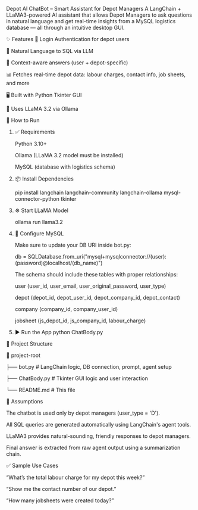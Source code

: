 Depot AI ChatBot – Smart Assistant for Depot Managers
A LangChain + LLaMA3-powered AI assistant that allows Depot Managers to ask questions in natural language and get real-time insights from a MySQL logistics database — all through an intuitive desktop GUI.

✨ Features
  🔐 Login Authentication for depot users

  💬 Natural Language to SQL via LLM

  🧠 Context-aware answers (user + depot-specific)

  📊 Fetches real-time depot data: labour charges, contact info, job sheets, and more

  🖥️ Built with Python Tkinter GUI

  🦙 Uses LLaMA 3.2 via Ollama

🚀 How to Run
   1. ✅ Requirements
      
       Python 3.10+
    
       Ollama (LLaMA 3.2 model must be installed)
    
       MySQL (database with logistics schema)
    
  3. 📦 Install Dependencies

     pip install langchain langchain-community langchain-ollama mysql-connector-python tkinter
     
  5. ⚙️ Start LLaMA Model
     
       ollama run llama3.2
     
  7. 🧠 Configure MySQL

     Make sure to update your DB URI inside bot.py:

     db = SQLDatabase.from_uri("mysql+mysqlconnector://(user):(password)@localhost/(db_name)")
    
     The schema should include these tables with proper relationships:
    
       user (user_id, user_email, user_original_password, user_type)
    
       depot (depot_id, depot_user_id, depot_company_id, depot_contact)
    
       company (company_id, company_user_id)
    
       jobsheet (js_depot_id, js_company_id, labour_charge)
    
  9. ▶️ Run the App
       python ChatBody.py
     
🧩 Project Structure

📁 project-root

├── bot.py           # LangChain logic, DB connection, prompt, agent setup

├── ChatBody.py      # Tkinter GUI logic and user interaction

└── README.md        # This file

📌 Assumptions

The chatbot is used only by depot managers (user_type = 'D').
  
All SQL queries are generated automatically using LangChain's agent tools.
  
LLaMA3 provides natural-sounding, friendly responses to depot managers.
  
Final answer is extracted from raw agent output using a summarization chain.

✅ Sample Use Cases

“What’s the total labour charge for my depot this week?”
  
“Show me the contact number of our depot.”
  
“How many jobsheets were created today?”

